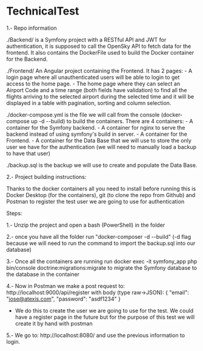 ﻿# TechnicalTest
1.- Repo information

./Backend/ is a Symfony project with a RESTful API and JWT for authentication, it is supposed to call the OpenSky API to fetch data for the frontend. It also contains the DockerFile used to build the Docker container for the Backend.

./Frontend/ An Angular project containing the Frontend. It has 2 pages: - A login page where all unauthenticated users will be able to login to get access to the home page. - The home page where they can select an Airport Code and a time range (both fields have validation) to find all the flights arriving to the selected airport during the selected time and it will be displayed in a table with pagination, sorting and column selection.

./docker-compose.yml is the file we will call from the console (docker-compose up -d --build) to build the containers. There are 4 containers: - A container for the Symfony backend. - A container for nginx to serve the backend instead of using symfony's build in server. - A container for the Frontend. - A container for the Data Base that we will use to store the only user we have for the authentication (we will need to manually load a backup to have that user)

./backup.sql is the backup we will use to create and populate the Data Base.

2.- Project building instructions:

Thanks to the docker containers all you need to install before running this is Docker Desktop (for the containers), git (to clone the repo from Github) and Postman to register the test user we are going to use for authentication

Steps:

1.- Unzip the project and open a bash (PowerShell) in the folder

2.- once you have all the folder run "docker-composer -d --build" (-d flag because we will need to run the command to import the backup.sql into our database)

3.- Once all the containers are running run docker exec -it symfony_app php bin/console doctrine:migrations:migrate to migrate the Symfony database to the database in the container

4.- Now in Postman we make a post request to: http://localhost:9000/api/register with body (type raw->JSON): {
    "email": "jose@atexis.com",
    "password": "asdf1234"
}
* We do this to create the user we are going to use for the test. We could have a register page in the future but for the purpose of this test we will create it by hand with postman

5.- We go to: http://localhost:8080/ and use the previous information to login.
